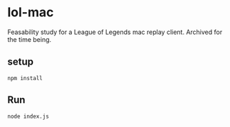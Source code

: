 # lol-mac
Feasability study for a League of Legends mac replay client. Archived for the time being. 


##  setup 
```npm install```

## Run
```node index.js```
